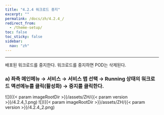 ```yaml
---
title: "4.2.4 워크로드 중지"
excerpt: ""
permalink: /docs/zh/4.2.4_/
redirect_from:
  - /theme-setup/
toc: false
toc_sticky: false
sidebar:
  nav: "zh"
---
```


---
배포된 워크로드를 중지한다. 워크로드를 중지하면 POD는 삭제된다.

### a\) 좌측 메인메뉴 → 서비스 → 서비스 맵 선택 → Running 상태의 워크로드 액션메뉴를 클릭\(활성화\) → 중지를 클릭한다.
![]({{< param imageRootDir >}}/assets/ZH/{{< param version >}}/4.2.4_1.png)
![]({{< param imageRootDir >}}/assets/ZH/{{< param version >}}/4.2.4_2.png)
